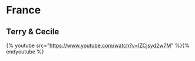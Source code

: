 # France

## Terry & Cecile

{% youtube src="https://www.youtube.com/watch?v=IZCjsyd2w7M" %}{% endyoutube %}


